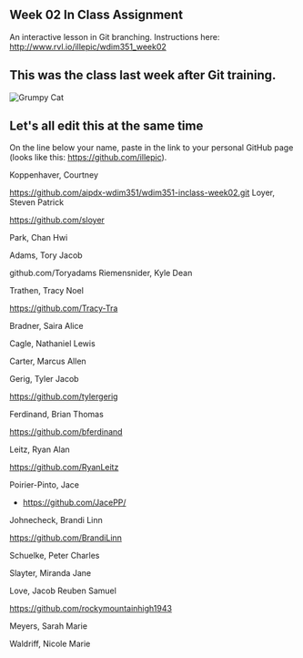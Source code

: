 ## Week 02 In Class Assignment

An interactive lesson in Git branching. Instructions here: http://www.rvl.io/illepic/wdim351_week02

## This was the class last week after Git training.

![Grumpy Cat](https://dl.dropbox.com/u/115284/wdim351/week02/tard.jpg "Tard")

## Let's all edit this at the same time

On the line below your name, paste in the link to your personal GitHub page (looks like this: https://github.com/illepic).

Koppenhaver, Courtney

https://github.com/aipdx-wdim351/wdim351-inclass-week02.git
Loyer, Steven Patrick


https://github.com/sloyer


Park, Chan Hwi

Adams, Tory Jacob

github.com/Toryadams
Riemensnider, Kyle Dean

Trathen, Tracy Noel

https://github.com/Tracy-Tra

Bradner, Saira Alice

Cagle, Nathaniel Lewis

Carter, Marcus Allen

Gerig, Tyler Jacob

https://github.com/tylergerig

Ferdinand, Brian Thomas

https://github.com/bferdinand

Leitz, Ryan Alan

https://github.com/RyanLeitz

Poirier-Pinto, Jace

* https://github.com/JacePP/

Johnecheck, Brandi Linn

https://github.com/BrandiLinn

Schuelke, Peter Charles

Slayter, Miranda Jane

Love, Jacob Reuben Samuel

https://github.com/rockymountainhigh1943

Meyers, Sarah Marie

Waldriff, Nicole Marie
